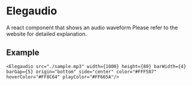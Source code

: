 # Elegaudio

A react component that shows an audio waveform
Please refer to the website for detailed explanation.

## Example

```
<Elegaudio src="./sample.mp3" width={1000} height={80} barWidth={4} barGap={5} origin="bottom" side="center" color="#FFF587" hoverColor="#FF8C64" playColor="#FF665A"/>
```
